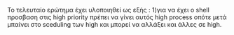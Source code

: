 To τελευταίο ερώτημα έχει υλοποιηθεί ως εξής :
1)για να έχει ο shell προσβαση στις high priority πρέπει να γίνει αυτός high process οπότε μετά 
μπαίνει στο sceduling των high και μπορεί να αλλάξει και άλλες σε high.